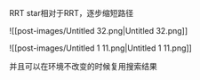 RRT star相对于RRT，逐步缩短路径

![[post-images/Untitled 32.png|Untitled 32.png]]

![[post-images/Untitled 1 11.png|Untitled 1 11.png]]

并且可以在环境不改变的时候复用搜索结果